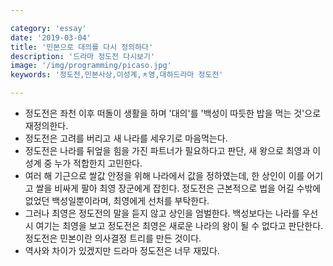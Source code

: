 ```yaml
---

category: 'essay'
date: '2019-03-04'
title: '민본으로 대의를 다시 정의하다'
description: '드라마 정도전 다시보기'
image: '/img/programming/picaso.jpg'
keywords: '정도전,민본사상,이성계,ㅊ영,대하드라마 정도전'

---
```


- 정도전은 좌천 이후 떠돌이 생활을 하며 '대의'를 '백성이 따듯한 밥을 먹는 것'으로 재정의한다.
- 정도전은 고려를 버리고 새 나라를 세우기로 마음먹는다.
- 정도전은 나라를 뒤엎을 힘을 가진 파트너가 필요하다고 판단, 새 왕으로 최영과 이성계 중 누가 적합한지 고민한다.
- 여러 해 기근으로 쌀값 안정을 위해 나라에서 값을 정하였는데, 한 상인이 이를 어기고 쌀을 비싸게 팔아 최영 장군에게 잡힌다. 정도전은 근본적으로 법을 어길 수밖에 없었던 백성일뿐이라며, 최영에게 선처를 부탁한다. 
- 그러나 최영은 정도전의 말을 듣지 않고 상인을 엄벌한다. 백성보다는 나라를 우선시 여기는 최영을 보고 정도전은 최영은 새로운 나라의 왕이 될 수 없다고 판단한다. 정도전은 민본이란 의사결정 트리를 만든 것이다.
- 역사와 차이가 있겠지만 드라마 정도전은 너무 재밌다.